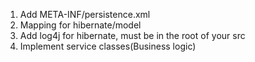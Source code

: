 1. Add META-INF/persistence.xml
2. Mapping for hibernate/model
3. Add log4j for hibernate, must be in the root of your src
4. Implement service classes(Business logic)
